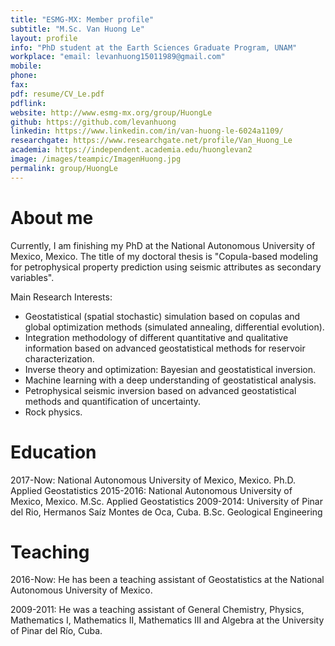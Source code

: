 ```yaml
---
title: "ESMG-MX: Member profile"
subtitle: "M.Sc. Van Huong Le"
layout: profile
info: "PhD student at the Earth Sciences Graduate Program, UNAM"
workplace: "email: levanhuong15011989@gmail.com"
mobile: 
phone:  
fax:  
pdf: resume/CV_Le.pdf
pdflink:
website: http://www.esmg-mx.org/group/HuongLe
github: https://github.com/levanhuong
linkedin: https://www.linkedin.com/in/van-huong-le-6024a1109/
researchgate: https://www.researchgate.net/profile/Van_Huong_Le
academia: https://independent.academia.edu/huonglevan2
image: /images/teampic/ImagenHuong.jpg
permalink: group/HuongLe
---
```


# About me 

Currently, I am finishing my PhD at the National Autonomous University of Mexico, Mexico. The title of my doctoral thesis is "Copula-based modeling for petrophysical property prediction using seismic attributes as secondary variables".

Main Research Interests:
- Geostatistical (spatial stochastic) simulation based on copulas and global optimization methods (simulated annealing, differential evolution).
- Integration methodology of different quantitative and qualitative information based on advanced geostatistical methods for reservoir characterization.
- Inverse theory and optimization: Bayesian and geostatistical inversion.
- Machine learning with a deep understanding of geostatistical analysis.
- Petrophysical seismic inversion based on advanced geostatistical methods and quantification of uncertainty.
- Rock physics.

# Education

2017-Now:  National Autonomous University of Mexico, Mexico.    Ph.D. Applied Geostatistics
2015-2016: National Autonomous University of Mexico, Mexico.    M.Sc. Applied Geostatistics
2009-2014: University of Pinar del Rio, Hermanos Saíz Montes de Oca, Cuba.   B.Sc. Geological Engineering

# Teaching

2016-Now: He has been a teaching assistant of Geostatistics at the National Autonomous University of Mexico.

2009-2011: He was a teaching assistant of General Chemistry, Physics, Mathematics I, Mathematics II, Mathematics III and Algebra at the University of Pinar del Río, Cuba.
